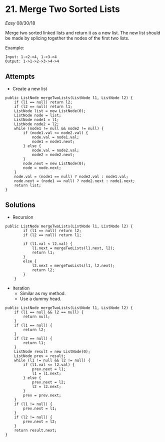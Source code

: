 # 21. Merge Two Sorted Lists
*Easy*
08/30/18

Merge two sorted linked lists and return it as a new list. The new list should be made by splicing together the nodes of the first two lists.

Example:
```
Input: 1->2->4, 1->3->4
Output: 1->1->2->3->4->4
```

## Attempts
* Create a new list
```
public ListNode mergeTwoLists(ListNode l1, ListNode l2) {
    if (l1 == null) return l2;
    if (l2 == null) return l1;
    ListNode list = new ListNode(0);
    ListNode node = list;
    ListNode node1 = l1;
    ListNode node2 = l2;
    while (node1 != null && node2 != null) {
        if (node1.val <= node2.val) {
            node.val = node1.val;
            node1 = node1.next;
        } else {
            node.val = node2.val;
            node2 = node2.next;
        }
        node.next = new ListNode(0);
        node = node.next;
    }
    node.val = (node1 == null) ? node2.val : node1.val;
    node.next = (node1 == null) ? node2.next : node1.next;
    return list;
}
```

## Solutions
* Recursion
```
public ListNode mergeTwoLists(ListNode l1, ListNode l2) {
        if (l1 == null) return l2;
        if (l2 == null) return l1;

        if (l1.val < l2.val) {
            l1.next = mergeTwoLists(l1.next, l2);
            return l1;
        }
        else {
            l2.next = mergeTwoLists(l1, l2.next);
            return l2;
        }
    }
```
* Iteration
  - Similar as my method.
  - Use a dummy head.
```
public ListNode mergeTwoLists(ListNode l1, ListNode l2) {
    if (l1 == null && l2 == null) {
        return null;
    }
    if (l1 == null) {
        return l2;
    }
    if (l2 == null) {
        return l1;
    }
    ListNode result = new ListNode(0);
    ListNode prev = result;
    while (l1 != null && l2 != null) {
        if (l1.val <= l2.val) {
            prev.next = l1;
            l1 = l1.next;
        } else {
            prev.next = l2;
            l2 = l2.next;
        }
        prev = prev.next;
    }
    if (l1 != null) {
        prev.next = l1;
    }
    if (l2 != null) {
        prev.next = l2;
    }
    return result.next;
}
```    
